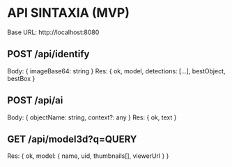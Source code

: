 # API SINTAXIA (MVP)

Base URL: http://localhost:8080

## POST /api/identify
Body: { imageBase64: string }
Res: { ok, model, detections: [...], bestObject, bestBox }

## POST /api/ai
Body: { objectName: string, context?: any }
Res: { ok, text }

## GET /api/model3d?q=QUERY
Res: { ok, model: { name, uid, thumbnails[], viewerUrl } }
